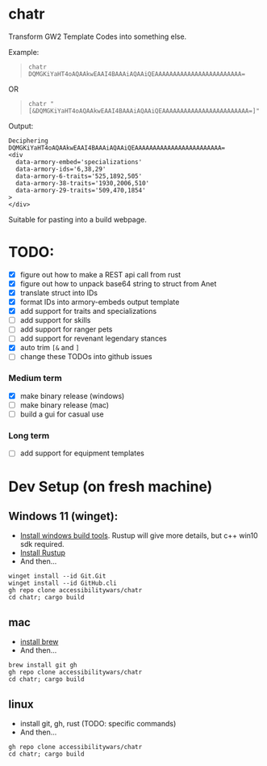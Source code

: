 # chatr

Transform GW2 Template Codes into something else.

Example:

> `chatr DQMGKiYaHT4oAQAAkwEAAI4BAAAiAQAAiQEAAAAAAAAAAAAAAAAAAAAAAAA=`

OR

> `chatr "[&DQMGKiYaHT4oAQAAkwEAAI4BAAAiAQAAiQEAAAAAAAAAAAAAAAAAAAAAAAA=]"`

Output:

```
Deciphering DQMGKiYaHT4oAQAAkwEAAI4BAAAiAQAAiQEAAAAAAAAAAAAAAAAAAAAAAAA=
<div
  data-armory-embed='specializations'
  data-armory-ids='6,38,29'
  data-armory-6-traits='525,1892,505'
  data-armory-38-traits='1930,2006,510'
  data-armory-29-traits='509,470,1854'
>
</div>
```

Suitable for pasting into a build webpage.

# TODO:

- [x] figure out how to make a REST api call from rust
- [x] figure out how to unpack base64 string to struct from Anet
- [x] translate struct into IDs
- [x] format IDs into armory-embeds output template
- [x] add support for traits and specializations
- [ ] add support for skills
- [ ] add support for ranger pets
- [ ] add support for revenant legendary stances
- [x] auto trim `[&` and `]`
- [ ] change these TODOs into github issues

### Medium term

- [x] make binary release (windows)
- [ ] make binary release (mac)
- [ ] build a gui for casual use

### Long term

- [ ] add support for equipment templates

# Dev Setup (on fresh machine)

## Windows 11 (winget):

- [Install windows build tools](https://visualstudio.microsoft.com/visual-cpp-build-tools/). Rustup will give more details, but c++ win10 sdk required.
- [Install Rustup](https://www.rust-lang.org/tools/install)
- And then...
```
winget install --id Git.Git
winget install --id GitHub.cli
gh repo clone accessibilitywars/chatr
cd chatr; cargo build
```

## mac

- [install brew](https://brew.sh/)
- And then...
```
brew install git gh
gh repo clone accessibilitywars/chatr
cd chatr; cargo build
```

## linux

- install git, gh, rust (TODO: specific commands)
- And then...
```
gh repo clone accessibilitywars/chatr
cd chatr; cargo build
```
